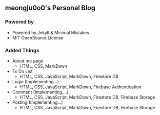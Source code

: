 ## meongju0o0's Personal Blog

### Powered by
- Powered by Jekyll & Minimal Mistakes
- MIT OpenSource License

### Added Things
- About me page
   - HTML, CSS, MarkDown
- To Do List
   - HTML, CSS, JavaScript, MarkDown, Firestore DB
- Login (Implementing...)
   - HTML, CSS, JavaScript, MarkDown, Firebase Authentication
- Comment (Implementing....)
   - HTML, CSS, JavaScript, MarkDown, Firestore DB, Firebase Storage
- Posting (Implementing...)
   - HTML, CSS, JavaScript, MarkDown, Firestore DB, Firebase Storage
